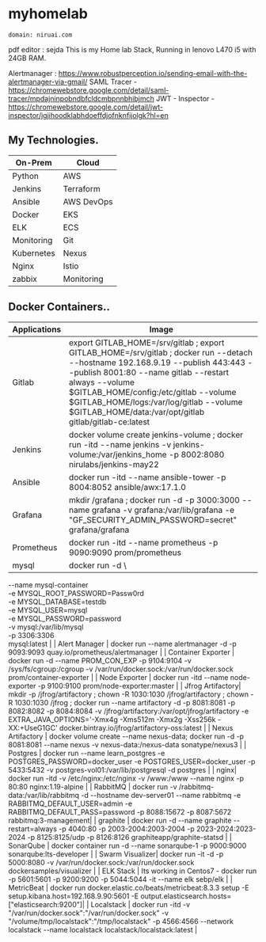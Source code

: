# myhomelab
```
domain: niruai.com
```
pdf editor : sejda
This is my Home lab Stack, Running in lenovo L470 i5 with 24GB RAM.

Alertmanager : 
https://www.robustperception.io/sending-email-with-the-alertmanager-via-gmail/
SAML Tracer - https://chromewebstore.google.com/detail/saml-tracer/mpdajninpobndbfcldcmbpnnbhibjmch
JWT - Inspector - https://chromewebstore.google.com/detail/jwt-inspector/jgjihoodklabhdoeffdjofnknfijolgk?hl=en

## My Technologies.

|  On-Prem      |   Cloud            |    
|---------------|--------------------|
|  Python       |   AWS              |  
|  Jenkins      |   Terraform        | 
|  Ansible      |   AWS DevOps       | 
|  Docker       |   EKS              | 
|  ELK          |   ECS              |
|  Monitoring   |   Git              |
|  Kubernetes   |   Nexus            |
|  Nginx        |   Istio            |
|  zabbix       |   Monitoring       |


## Docker Containers..
| Applications                     | Image                                         |
| -------------------------------- | --------------------------------------------- |
| Gitlab  | export GITLAB_HOME=/srv/gitlab ; export GITLAB_HOME=/srv/gitlab ; docker run --detach --hostname 192.168.9.19 --publish 443:443 --publish 8001:80 --name gitlab --restart always --volume $GITLAB_HOME/config:/etc/gitlab --volume $GITLAB_HOME/logs:/var/log/gitlab --volume $GITLAB_HOME/data:/var/opt/gitlab gitlab/gitlab-ce:latest |
| Jenkins        | docker volume create jenkins-volume ; docker run -itd --name jenkins -v jenkins-volume:/var/jenkins_home -p 8002:8080 nirulabs/jenkins-may22 |
| Ansible        | docker run -itd --name ansible-tower -p 8004:8052 ansible/awx:17.1.0 |
| Grafana        | mkdir /grafana ; docker run -d -p 3000:3000 --name grafana -v grafana:/var/lib/grafana -e "GF_SECURITY_ADMIN_PASSWORD=secret" grafana/grafana |
| Prometheus     | docker run -itd --name prometheus -p  9090:9090 prom/prometheus |
| mysql          | docker run -d \
  --name mysql-container \
  -e MYSQL_ROOT_PASSWORD=Passw0rd \
  -e MYSQL_DATABASE=testdb \
  -e MYSQL_USER=mysql \
  -e MYSQL_PASSWORD=password \
  -v mysql:/var/lib/mysql \
  -p 3306:3306 \
  mysql:latest | 
| Alert Manager  | docker run --name alertmanager -d -p 9093:9093 quay.io/prometheus/alertmanager |
| Container Exporter | docker run -d --name PROM_CON_EXP -p 9104:9104 -v /sys/fs/cgroup:/cgroup -v /var/run/docker.sock:/var/run/docker.sock            prom/container-exporter |
| Node Exporter | docker run -itd --name node-exporter -p 9100:9100 prom/node-exporter:master |
| Jfrog Artifactory| mkdir -p /jfrog/artifactory ; chown -R 1030:1030 /jfrog/artifactory ; chown -R 1030:1030 /jfrog ; docker run --name artifactory -d -p 8081:8081 -p 8082:8082 -p 8084:8084   -v /jfrog/artifactory:/var/opt/jfrog/artifactory   -e EXTRA_JAVA_OPTIONS='-Xmx4g -Xms512m -Xmx2g -Xss256k -XX:+UseG1GC' docker.bintray.io/jfrog/artifactory-oss:latest |
| Nexus Artifactory | docker volume create --name nexus-data; docker run -d -p 8081:8081 --name nexus -v nexus-data:/nexus-data sonatype/nexus3 |
| Postgres | docker run --name learn_postgres -e POSTGRES_PASSWORD=docker_user -e POSTGRES_USER=docker_user -p 5433:5432 -v postgres-vol01:/var/lib/postgresql -d postgres |
| nginx| docker run -itd -v /etc/nginx:/etc/nginx -v /www:/www --name nginx -p 80:80 nginx:1.19-alpine |
| RabbitMQ | docker run -v /rabbitmq-data:/var/lib/rabbitmq -d --hostname dev-server01 --name rabbitmq -e RABBITMQ_DEFAULT_USER=admin -e RABBITMQ_DEFAULT_PASS=password -p 8088:15672 -p 8087:5672 rabbitmq:3-management|
| graphite | docker run -d --name graphite --restart=always -p 4040:80 -p 2003-2004:2003-2004 -p 2023-2024:2023-2024 -p 8125:8125/udp -p 8126:8126               graphiteapp/graphite-statsd |
| SonarQube | docker container run -d --name sonarqube-1 -p 9000:9000 sonarqube:lts-developer |
| Swarm Visualizer| docker run -it -d -p 5000:8080 -v /var/run/docker.sock:/var/run/docker.sock dockersamples/visualizer |
| ELK Stack |  Its working in Centos7 - docker run -p 5601:5601 -p 9200:9200 -p 5044:5044 -it --name elk sebp/elk |
| MetricBeat | docker run docker.elastic.co/beats/metricbeat:8.3.3 setup -E setup.kibana.host=192.168.9.90:5601 -E output.elasticsearch.hosts=["elasticsearch:9200"]|
| Localstack | docker run -itd -v "/var/run/docker.sock":"/var/run/docker.sock" -v "/volume/tmp/localstack":"/tmp/localstack" -p 4566:4566 --network  localstack --name localstack localstack/localstack:latest
 |

